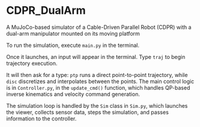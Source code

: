 # CDPR_DualArm

A MuJoCo-based simulator of a Cable-Driven Parallel Robot (CDPR) with a dual-arm manipulator mounted on its moving platform

To run the simulation, execute `main.py` in the terminal. 

Once it launches, an input will appear in the terminal. Type `traj` to begin trajectory execution. 

It will then ask for a type: `ptp` runs a direct point-to-point trajectory, while `disc` discretizes and interpolates between the points. The main control logic is in `Controller.py`, in the `update_cmd()` function, which handles QP-based inverse kinematics and velocity command generation. 

The simulation loop is handled by the `Sim` class in `Sim.py`, which launches the viewer, collects sensor data, steps the simulation, and passes information to the controller.
